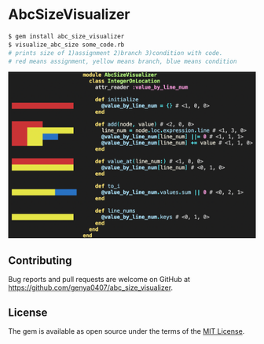 # AbcSizeVisualizer

```bash
$ gem install abc_size_visualizer
$ visualize_abc_size some_code.rb
# prints size of 1)assignment 2)branch 3)condition with code.
# red means assignment, yellow means branch, blue means condition
```

![screenshot](./docs/screenshot.png)

## Contributing

Bug reports and pull requests are welcome on GitHub at https://github.com/genya0407/abc_size_visualizer.

## License

The gem is available as open source under the terms of the [MIT License](https://opensource.org/licenses/MIT).
